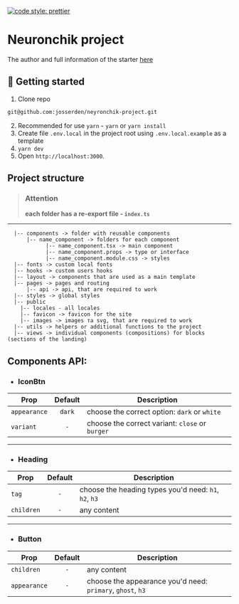 [![code style: prettier](https://img.shields.io/badge/code_style-prettier-ff69b4.svg?style=flat-square)](https://github.com/prettier/prettier)

# Neuronchik project

The author and full information of the starter [here](info.md)

## 🥁 Getting started

1. Clone repo

```bash
git@github.com:josserden/neyronchik-project.git
```

2. Recommended for use `yarn` - `yarn` or `yarn install`
3. Create file `.env.local` in the project root using `.env.local.example` as a
   template
4. `yarn dev`
5. Open `http://localhost:3000`.

## Project structure

> ### Attention
>
> **each folder has a re-export file - `index.ts`**

---

```
  |-- components -> folder with reusable components
      |-- name_component -> folders for each component
            |-- name_component.tsx -> main component
            |-- name_component.props -> type or interface
            |-- name_component.module.css -> styles
  |-- fonts -> custom local fonts
  |-- hooks -> custom users hooks
  |-- layout -> components that are used as a main template
  |-- pages -> pages and routing
      |-- api -> api, that are required to work
  |-- styles -> global styles
  |-- public
    |-- locales - all locales
    |-- favicon -> favicon for the site
    |-- images -> images та svg, that are required to work
  |-- utils -> helpers or additional functions to the project
  |-- views -> individual components (compositions) for blocks (sections of the landing)
```

## Components API:

- ### IconBtn

| Prop         | Default | Description                                     |
| ------------ | :-----: | ----------------------------------------------- |
| `appearance` | `dark`  | choose the correct option: `dark` or `white`    |
| `variant`    |   `-`   | choose the correct variant: `close` or `burger` |

---

- ### Heading

| Prop       | Default | Description                                           |
| ---------- | :-----: | ----------------------------------------------------- |
| `tag`      |   `-`   | choose the heading types you'd need: `h1`, `h2`, `h3` |
| `children` |   `-`   | any content                                           |

---

- ### Button

| Prop         | Default | Description                                                |
| ------------ | :-----: | ---------------------------------------------------------- |
| `children`   |   `-`   | any content                                                |
| `appearance` |   `-`   | choose the appearance you'd need: `primary`, `ghost`, `h3` |
